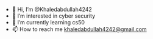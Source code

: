 - 👋 Hi, I’m @Khaledabdullah4242
- 👀 I’m interested in cyber security
- 🌱 I’m currently learning cs50
- 📫 How to reach me khaledabdullah4242@gmail.com

<!---
Khaledabdullah4242/Khaledabdullah4242 is a ✨ special ✨ repository because its `README.md` (this file) appears on your GitHub profile.
You can click the Preview link to take a look at your changes.
--->
